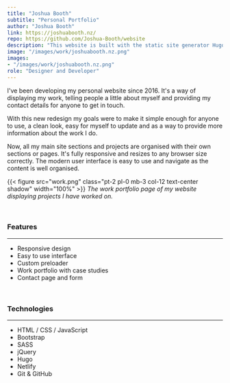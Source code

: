 ```yaml
---
title: "Joshua Booth"
subtitle: "Personal Portfolio"
author: "Joshua Booth"
link: https://joshuabooth.nz/
repo: https://github.com/Joshua-Booth/website
description: "This website is built with the static site generator Hugo, it's styled with Bootstrap and SASS and automatically deploys from GitHub."
image: "/images/work/joshuabooth.nz.png"
images:
- "/images/work/joshuabooth.nz.png"
role: "Designer and Developer"
---
```


I've been developing my personal website since 2016. It's a way of displaying my work, telling people a little about myself and providing my contact details for anyone to get in touch.

With this new redesign my goals were to make it simple enough for anyone to use, a clean look, easy for myself to update and as a way to provide more information about the work I do.

Now, all my main site sections and projects are organised with their own sections or pages. It's fully responsive and resizes to any browser size correctly. The modern user interface is easy to use and navigate as the content is well organised.

{{< figure src="work.png" class="pt-2 pl-0 mb-3 col-12 text-center shadow" width="100%" >}}
*The work portfolio page of my website displaying projects I have worked on.*

<br>

### Features

---

* Responsive design
* Easy to use interface
* Custom preloader
* Work portfolio with case studies
* Contact page and form

<br>

### Technologies

---

* HTML / CSS / JavaScript
* Bootstrap
* SASS
* jQuery
* Hugo
* Netlify
* Git & GitHub
